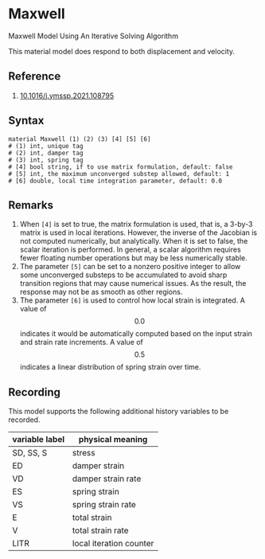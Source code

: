 # Maxwell

Maxwell Model Using An Iterative Solving Algorithm

This material model does respond to both displacement and velocity.

## Reference

1. [10.1016/j.ymssp.2021.108795](https://doi.org/10.1016/j.ymssp.2021.108795)

## Syntax

```
material Maxwell (1) (2) (3) [4] [5] [6]
# (1) int, unique tag
# (2) int, damper tag
# (3) int, spring tag
# [4] bool string, if to use matrix formulation, default: false
# [5] int, the maximum unconverged substep allowed, default: 1
# [6] double, local time integration parameter, default: 0.0
```

## Remarks

1. When `[4]` is set to true, the matrix formulation is used, that is, a 3-by-3 matrix is used in local iterations.
   However, the inverse of the Jacobian is not computed numerically, but analytically. When it is set to false, the
   scalar iteration is performed. In general, a scalar algorithm requires fewer floating number operations but may be
   less numerically stable.
2. The parameter `[5]` can be set to a nonzero positive integer to allow some unconverged substeps to be accumulated to
   avoid sharp transition regions that may cause numerical issues. As the result, the response may not be as smooth as
   other regions.
3. The parameter `[6]` is used to control how local strain is integrated. A value of $$0.0$$ indicates it would be
   automatically computed based on the input strain and strain rate increments. A value of $$0.5$$ indicates a linear
   distribution of spring strain over time.

## Recording

This model supports the following additional history variables to be recorded.

| variable label | physical meaning        |
|----------------|-------------------------|
| SD, SS, S      | stress                  |
| ED             | damper strain           |
| VD             | damper strain rate      |
| ES             | spring strain           | 
| VS             | spring strain rate      |
| E              | total strain            |
| V              | total strain rate       | 
| LITR           | local iteration counter | 
